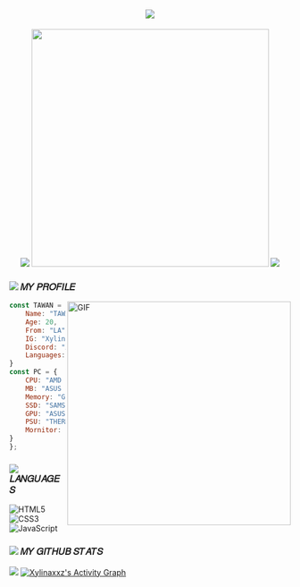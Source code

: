 <h1 align="center">
  <a href="https://git.io/typing-svg">
    <img src="https://readme-typing-svg.herokuapp.com/?lines=Wellcome+Bro+❤️;This+is+Xylinaxxz+;Nice+to+meet+you!&center=true&size=30">
  </a>
</h1>
<!--p align="center">
  <img src="https://cdn.discordapp.com/attachments/838080777572581388/987967876512251944/welcome.gif"-->

<p align="center">
  <img src="https://cdn.discordapp.com/emojis/838436760328601610.gif?size=56&quality=lossless">
  <a href="https://facebook.com/Xylinaxxz">
  <img src="https://discord.c99.nl/widget/theme-3/617590088066531338.png" width="425"></a>
  <img src="https://cdn.discordapp.com/emojis/838436760337645568.gif?size=56&quality=lossless">


</p>

### <img src="https://cdn.discordapp.com/emojis/838194962214289438.gif?size=56&quality=lossless"> 𝑀𝑌 𝑃𝑅𝑂𝐹𝐼𝐿𝐸
<img hight="400" width="400" alt="GIF" align="right" src="https://raw.githubusercontent.com/abhisheknaiidu/abhisheknaiidu/master/code.gif">

```js
const TAWAN = {
    Name: "TAWAN",
    Age: 20,
    From: "LA",
    IG: "Xylinaxxz",
    Discord: "Xylinaxxz#6716",    
    Languages: "HTML", "CSS", "JavaScript",   
}    
const PC = {
    CPU: "AMD Ryzen7 3700X",
    MB: "ASUS ROG STRIX X570",
    Memory: "G.SKILL TRIDENZ NEO DDR4 32 GB (3600)",
    SSD: "SAMSUNG 960 EVO M.2 250 GB",
    GPU: "ASUS ROG STRIX Geforce RTX 2080 TI",
    PSU: "THERMALTAKE 750W TOUCHPOWER DPS G RGB",
    Mornitor: "MSI OPTIX G27 144HZ",    
}
};
```
### <img src="https://cdn.discordapp.com/emojis/838194962214289438.gif?size=56&quality=lossless"> 𝐿𝐴𝑁𝐺𝑈𝐴𝐺𝐸𝑆
![HTML5](https://img.shields.io/badge/-HTML5-%23E44D27?style=flat-square&logo=html5&logoColor=ffffff)
![CSS3](https://img.shields.io/badge/-CSS3-%231572B6?style=flat-square&logo=css3)
![JavaScript](https://img.shields.io/badge/-JavaScript-%23F7DF1C?style=flat-square&logo=javascript&logoColor=000000&labelColor=%23F7DF1C&color=%23FFCE5A)
</td><td valign="top" width="33%">

### <img src="https://cdn.discordapp.com/emojis/838194962214289438.gif?size=56&quality=lossless"> 𝑀𝑌 𝐺𝐼𝑇𝐻𝑈𝐵 𝑆𝑇𝐴𝑇𝑆
<img src="https://github-readme-stats.vercel.app/api/top-langs?username=Xylinaxxz">
<a href="https://github.com/Xylinaxxz"><img alt="Xylinaxxz's Activity Graph" src="https://activity-graph.herokuapp.com/graph?username=Xylinaxxz&bg_color=0D1117&color=49a9ff&line=49a9ff&point=FFFFFF&hide_border=true"/></a>



































<!--p align="center">
<img src="https://raw.githubusercontent.com/Platane/snk/output/github-contribution-grid-snake.svg">
</p-->
 
